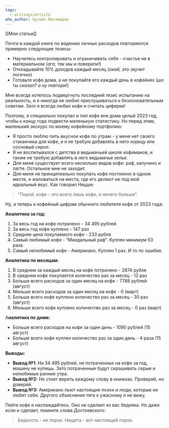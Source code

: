 ```yaml
---
tags:
  - writings/article
who_author: Хусейн Магомадов
---
```

[[Мои статьи]] 

Почти в каждой книге по ведению личных расходов повторяются примерно следующие тезисы:

- Научитесь контролировать и ограничивать себя - счастье не в материальном (_ага, так мы и поверили!_)
- Откладывайте 10% доходов каждый месяц (_окай, это звучит логично_)
- Готовьте кофе дома, а не покупайте его каждый день в кофейнях (_шо ты сказал? а ну повтори!_)

Мне всегда хотелось подвергнуть последний тезис испытанию на реальность, и я никогда не любил прислушиваться к безосновательным советам. Зато я всегда любил кофе и считать циферки!

Поэтому, я специально покупал и пил кофе вне дома целый 2023 год, чтобы к концу года подвести маленькую статистику. Но перед этим, маленький экскурс по моему кофейному портфолию:

- Я просто люблю пить вкусное кофе по утрам - у меня нет своего стаканчика для кофе, и я не требую добавлять в него корицу или сосновый сироп.
- Я не воспитывался с детства в ведьмачьей школе кофеманов, и также не требую добавлять в него ведьмачье зелье.
- Для меня существует всего несколько видов кофе: раф, капучино и латте. Остальное мне не заходит.
- Для меня не принципиально покупать кофе постоянно в одном месте, и жаловаться на места, где его делают не под мой идеальный вкус. Как говорил Ницше:

> “Порой, кофе - это всего лишь кофе, и ничего больше”.

Ну, а теперь к кофейный цифрам обычного любителя кофе от 2023 года:

**Аналитика за год:**

1. За весь год на кофе потрачено - 34 495 рублей
2. За весь год кофе куплено - 147 раз
3. Средняя цена покупаемого кофе - 233 рубля
4. Самый любимый кофе - “Миндальный раф”. Куплен минимум 53 раза
5. Самый нелюбимый кофе - Американо. Куплен 1 раз. И то по ошибке.

**Аналитика по месяцам:**

1. В среднем за каждый месяц на кофе потрачено - 2874 рубля
2. В среднем кофе покупается количество раз за месяц - 12 раз
3. Больше всего расходов за один месяц на кофе - 7788 рублей (август)
4. Меньше всего расходов за один месяц на кофе - 0 (март)
5. Больше всего кофе куплено количество раз за месяц - 30 раз (август)
6. Меньше всего кофе куплено количество раз за месяц - 0 раз (март)

А**налитика по дням:**

- Больше всего расходов на кофе за один день - 1090 рублей (15 август)
- Больше всего кофе куплен количество раз за один день - 4 раза (15 август)

**Выводы:**

- **Вывод №1**: На 34 495 рублей, не потраченных на кофе за год, машину не купишь. Зато потраченные будут скрашивать серые и нелюбимые ранние утра.
- **Вывод №2:** Не стоит верить каждому слову в книжках. Проверяй, но доверяй.
- **Вывод №3:** Американо пьют настоящие психи и люди, которые не любят себя. Другого объяснения тяге к ужасному я не вижу.

Пейте кофе и наслаждайтесь. Оно не сделает из вас бедняка. Но даже если и сделает, помните слова Достоевского:

> Бедность - не порок. Нищета - вот настоящий порок.
